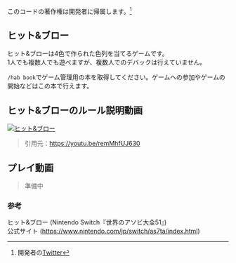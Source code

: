 このコードの著作権は開発者に帰属します。[^1]

## ヒット&ブロー
ヒット&ブローは4色で作られた色列を当てるゲームです。  
1人でも複数人でも遊べますが、複数人でのデバックは行えていません。

`/hab book`でゲーム管理用の本を取得してください。ゲームへの参加やゲームの開始などはこの本で行えます。  

## ヒット&ブローのルール説明動画
[![ヒット&amp;ブロー](https://img.youtube.com/vi/remMhfUJ630/0.jpg)](https://www.youtube.com/watch?v=remMhfUJ630)
> 引用元：https://youtu.be/remMhfUJ630

## プレイ動画
> 準備中

### 参考
ヒット&ブロー (Nintendo Switch『世界のアソビ大全51』)  
公式サイト (https://www.nintendo.com/jp/switch/as7ta/index.html)  

[^1]:開発者の[Twitter](https://x.com/chrono_f1sh)
